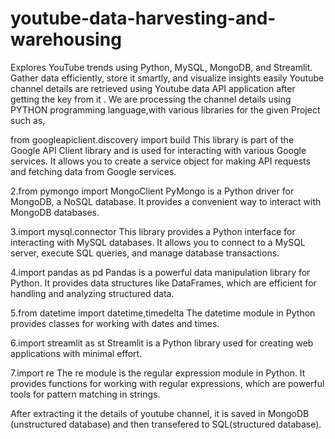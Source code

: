 # youtube-data-harvesting-and-warehousing 

Explores YouTube trends using Python, MySQL, MongoDB, and Streamlit. Gather data efficiently, store it smartly, and visualize insights easily Youtube channel details are retrieved using Youtube data API application after getting the key from it . We are processing the channel details using PYTHON programming language,with various libraries for the given Project such as,

from googleapiclient.discovery import build 
     This library is part of the Google API Client library and is used for interacting with various Google services. It allows you to create a service object for making API requests and fetching data from Google services.

2.from pymongo import MongoClient 
     PyMongo is a Python driver for MongoDB, a NoSQL database. It provides a convenient way to interact with MongoDB databases.

3.import mysql.connector 
     This library provides a Python interface for interacting with MySQL databases. It allows you to connect to a MySQL server, execute SQL queries, and manage database transactions.

4.import pandas as pd 
      Pandas is a powerful data manipulation library for Python. It provides data structures like DataFrames, which are efficient for handling and analyzing structured data.

5.from datetime import datetime,timedelta 
      The datetime module in Python provides classes for working with dates and times.

6.import streamlit as st 
      Streamlit is a Python library used for creating web applications with minimal effort.

7.import re 
      The re module is the regular expression module in Python. It provides functions for working with regular expressions, which are powerful tools for pattern matching in strings.

After extracting it the details of youtube channel, it is saved in MongoDB (unstructured database) and then transefered to SQL(structured database).
